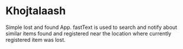 # Khojtalaash
Simple lost and found App. fastText is used to search and notify about similar items found and registered near the location where currently registered item was lost.
